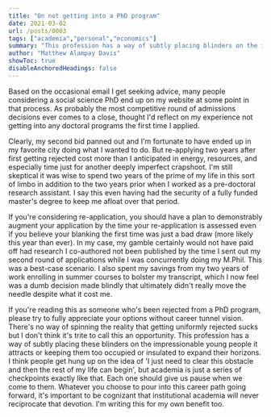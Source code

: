 ```yaml
---
title: "On not getting into a PhD program"
date: 2021-03-02
url: /posts/0003
tags: ["academia","personal","economics"]
summary: "This profession has a way of subtly placing blinders on the impressionable young people it attracts or keeping them too occupied or insulated to expand their horizons. I think people get hung up on the idea of 'I just need to clear this obstacle and then the rest of my life can begin', but academia is just a series of checkpoints exactly like that. Each one should give us pause when we come to them."
author: "Matthew Alampay Davis"
showToc: true
disableAnchoredHeadings: false
---
```


Based on the occasional email I get seeking advice, many people
considering a social science PhD end up on my website at some point in
that process. As probably the most competitive round of admissions
decisions ever comes to a close, thought I\'d reflect on my experience
not getting into any doctoral programs the first time I applied.

Clearly, my second bid panned out and I\'m fortunate to have ended up in
my favorite city doing what I wanted to do. But re-applying two years
after first getting rejected cost more than I anticipated in energy,
resources, and especially time just for another deeply imperfect
crapshoot. I\'m still skeptical it was wise to spend two years of the
prime of my life in this sort of limbo in addition to the two years
prior when I worked as a pre-doctoral research assistant. I say this
even having had the security of a fully funded master\'s degree to keep
me afloat over that period.

If you\'re considering re-application, you should have a plan to
demonstrably augment your application by the time your re-application is
assessed even if you believe your blanking the first time was just a bad
draw (more likely this year than ever). In my case, my gamble certainly
would not have paid off had research I co-authored not been published by
the time I sent out my second round of applications while I was
concurrently doing my M.Phil. This was a best-case scenario. I also
spent my savings from my two years of work enrolling in summer courses
to bolster my transcript, which I now feel was a dumb decision made
blindly that ultimately didn\'t really move the needle despite what it
cost me.

If you\'re reading this as someone who\'s been rejected from a PhD
program, please try to fully appreciate your options without career
tunnel vision. There\'s no way of spinning the reality that getting
uniformly rejected sucks but I don\'t think it\'s trite to call this an
opportunity. This profession has a way of subtly placing these blinders
on the impressionable young people it attracts or keeping them too
occupied or insulated to expand their horizons. I think people get hung
up on the idea of 'I just need to clear this obstacle and then the rest
of my life can begin', but academia is just a series of checkpoints
exactly like that. Each one should give us pause when we come to them.
Whatever you choose to pour into this career path going forward, it\'s
important to be cognizant that institutional academia will never
reciprocate that devotion. I\'m writing this for my own benefit too.
